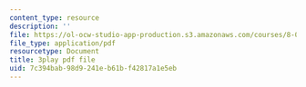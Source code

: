 ```yaml
---
content_type: resource
description: ''
file: https://ol-ocw-studio-app-production.s3.amazonaws.com/courses/8-03sc-physics-iii-vibrations-and-waves-fall-2016/7c394bab98d9241eb61bf42817a1e5eb_SnNmbVH5DAM.pdf
file_type: application/pdf
resourcetype: Document
title: 3play pdf file
uid: 7c394bab-98d9-241e-b61b-f42817a1e5eb
---
```

